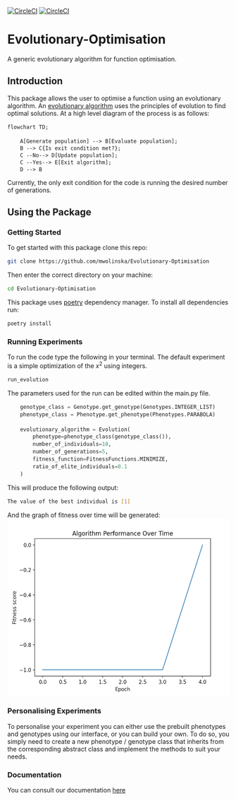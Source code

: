 [![CircleCI](https://dl.circleci.com/status-badge/img/gh/mwolinska/Evolutionary-Optimisation/tree/main.svg?style=svg)](https://dl.circleci.com/status-badge/redirect/gh/mwolinska/Evolutionary-Optimisation/tree/main)
[![CircleCI](https://dl.circleci.com/status-badge/img/gh/mwolinska/Evolutionary-Optimisation/tree/main.svg?style=shield)](https://dl.circleci.com/status-badge/redirect/gh/mwolinska/Evolutionary-Optimisation/tree/main)

# Evolutionary-Optimisation
A generic evolutionary algorithm for function optimisation.

## Introduction
This package allows the user to optimise a function using an evolutionary algorithm.
An [evolutionary algorithm](https://en.wikipedia.org/wiki/Evolutionary_algorithm) uses the principles of evolution to find optimal solutions.
At a high level diagram of the process is as follows:

```mermaid
flowchart TD;

    A[Generate population] --> B[Evaluate population];
    B --> C{Is exit condition met?};
    C --No--> D[Update population];
    C --Yes--> E[Exit algorithm];
    D --> B
```

Currently, the only exit condition for the code is running the desired
number of generations.

## Using the Package
### Getting Started 
To get started with this package clone this repo:

```bash
git clone https://github.com/mwolinska/Evolutionary-Optimisation
```
Then enter the correct directory on your machine:
```bash
cd Evolutionary-Optimisation
```
This package uses [poetry](https://python-poetry.org) dependency manager. 
To install all dependencies run:

```bash
poetry install
```

### Running Experiments
To run the code type the following in your terminal. The default experiment is a 
simple optimization of the $x^{2}$ using integers.
```bash
run_evolution
```
The parameters used for the run can be edited within the main.py file.

```python
    genotype_class = Genotype.get_genotype(Genotypes.INTEGER_LIST)
    phenotype_class = Phenotype.get_phenotype(Phenotypes.PARABOLA)

    evolutionary_algorithm = Evolution(
        phenotype=phenotype_class(genotype_class()),
        number_of_individuals=10,
        number_of_generations=5,
        fitness_function=FitnessFunctions.MINIMIZE,
        ratio_of_elite_individuals=0.1
    )
```

This will produce the following output:
```bash
The value of the best individual is [1]
```

And the graph of fitness over time will be generated:
<img src="./Images/sample_evolution_over_time.png" height="400">

### Personalising Experiments
To personalise your experiment you can either use the prebuilt phenotypes and genotypes using our interface,
or you can build your own. 
To do so, you simply need to create a new phenotype / genotype class that 
inherits from the corresponding abstract class and implement the methods to suit your needs.

### Documentation
You can consult our documentation [here](https://mwolinska.github.io/Evolutionary-Optimisation/)
